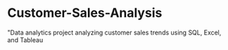 # Customer-Sales-Analysis
"Data analytics project analyzing customer sales trends using SQL, Excel, and Tableau
